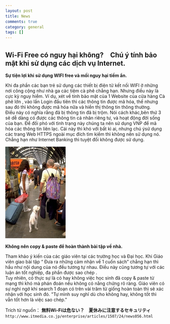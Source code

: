 ```yaml
---
layout: post  
title: News  
comments: true  
category: general  
tags: []
---
```


## Wi-Fi Free có nguy hại không?　Chú ý tính bảo mật khi sử dụng các dịch vụ Internet.  


**Sự tiện lợi khi sử dụng WIFI free và mối nguy hại tiềm ẩn.**

Khi đa phần các bạn trẻ sử dụng các thiết bị điện tử kết nối WIFI ở những nơi công cộng như nhà ga các tiệm cà phê chẳng hạn. Nhưng điều này là cực kỳ nguy hiểm. Ví dụ, xét về tính bảo mật của 1 Website của cửa hàng Cà phê lớn , vào lần Login đầu tiên thì các thông tin được mã hóa, thế nhưng sau đó thì không được mã hóa nữa và hiển thị thông tin thông thường.  
Điều này có nghĩa rằng đã bị thông tin đã bị trộm. Nói cách khác,bên thứ 3 sẽ dễ dàng có được các thông tin cá nhân riêng tư, và hoạt động đời sống của bạn. Để đối phó với tình trạng này chúng ta nên sử dụng VNP để mã hóa các thông tin liên lạc. Cái này thì khó với bất kì ai, nhưng chú ýsử dụng các trang Web HTTPS ngoài mục đích tìm kiếm thì không nên sử dụng nó. Chẳng hạn như Internet Banking thì tuyệt đối không được sử dụng.  

![image](/res/News/a.jpg)

**Không nên copy & paste để hoàn thành bài tập về nhà.**
  
Tham khảo ý kiến của các giáo viên tại các trường học và Đại học. Khi Giáo viên giao bài tập “ Đưa ra những cảm nhận về 1 cuốn sách” chẳng hạn thì hầu như nội dung của nó đều tương tự nhau. Điều này cũng tương tự với các luận án tốt nghiệp, đa phần được sao chép .  
Tuy nhiên, có thực sự là có hay không việc học sinh đã copy & paste từ mạng thì khó mà phán đoán nếu không có nằng chứng rõ ràng. Giáo viên có sự nghi ngờ khi search 1 đoạn có trên vài trăm từ giống hoàn toàn thì sẽ xác nhận với học sinh đó. "Tự mình suy nghĩ dù cho không hay, không tốt thì vẫn tốt hơn là việc sao chép."


Trích từ nguồn：  **無料Wi-Fiは危ない？　夏休みに注意するセキュリティ**   
`http://www.itmedia.co.jp/enterprise/articles/1507/24/news056.html`




